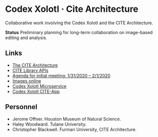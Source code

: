 # Codex Xolotl · Cite Architecture

Collaborative work involving the Codex Xolotl and the CITE Architecture.

**Status** Preliminary planning for long-term collaboration on image-based editing and analysis.

## Links

- [The CITE Architecture](http://cite-architecture.org)
- [CITE Library APIs](https://github.com/cite-architecture/cite-api-docs)
- [Agenda for initial meeting: 1/31/2020 – 2/1/2020](agenda.md)
- [Images online](images.md)
- [Codex Xolotl Microservice](scs.md)
- [Codex Xolotl CITE-App](http://folio2.furman.edu/codexxolotl/)

## Personnel

- Jerome Offner. Houston Museum of Natural Science.
- Haley Woodward. Tulane University.
- Christopher Blackwell. Furman University, CITE Architecture.